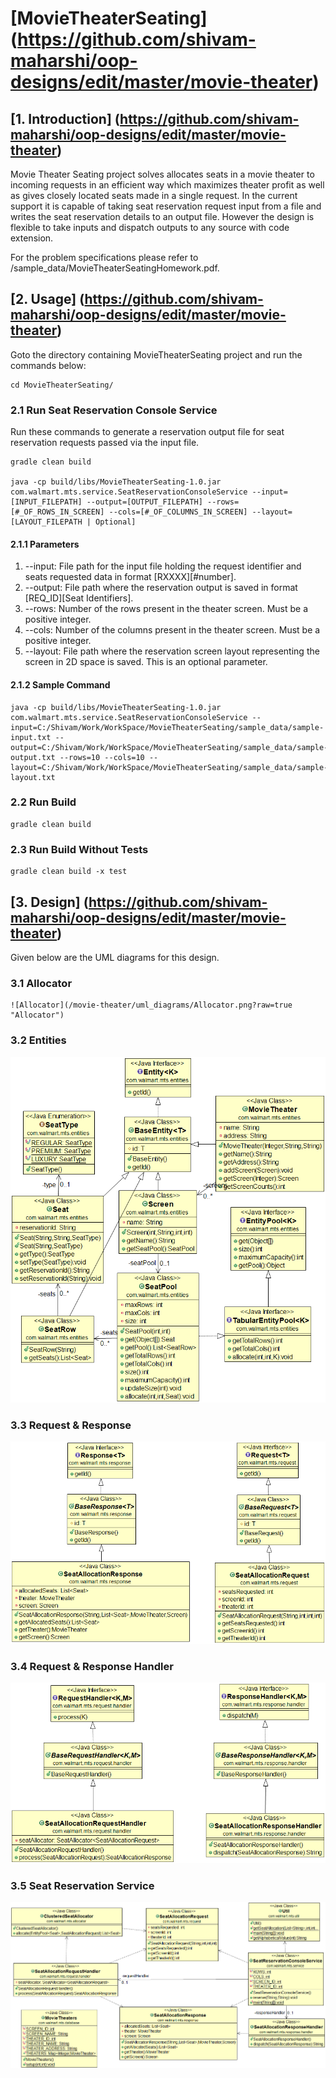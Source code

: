 # [MovieTheaterSeating] (https://github.com/shivam-maharshi/oop-designs/edit/master/movie-theater)

## [1. Introduction] (https://github.com/shivam-maharshi/oop-designs/edit/master/movie-theater)
Movie Theater Seating project solves allocates seats in a movie theater to incoming requests in an efficient way which maximizes theater profit as well as gives closely located seats made in a single request. In the current support it is capable of taking seat reservation request input from a file and writes the seat reservation details to an output file. However the design is flexible to take inputs and dispatch outputs to any source with code extension.

For the problem specifications please refer to /sample_data/MovieTheaterSeatingHomework.pdf.

## [2. Usage] (https://github.com/shivam-maharshi/oop-designs/edit/master/movie-theater)
Goto the directory containing MovieTheaterSeating project and run the commands below:

```
cd MovieTheaterSeating/
```

### 2.1 Run Seat Reservation Console Service
Run these commands to generate a reservation output file for seat reservation requests passed via the input file.

```
gradle clean build

java -cp build/libs/MovieTheaterSeating-1.0.jar com.walmart.mts.service.SeatReservationConsoleService --input=[INPUT_FILEPATH] --output=[OUTPUT_FILEPATH] --rows=[#_OF_ROWS_IN_SCREEN] --cols=[#_OF_COLUMNS_IN_SCREEN] --layout=[LAYOUT_FILEPATH | Optional]

```

#### 2.1.1 Parameters
1. --input: File path for the input file holding the request identifier and seats requested data in format [RXXXX]<space>[#number].
2. --output: File path where the reservation output is saved in format [REQ_ID]<space>[Seat Identifiers].
3. --rows: Number of the rows present in the theater screen. Must be a positive integer.
4. --cols: Number of the columns present in the theater screen. Must be a positive integer.
5. --layout: File path where the reservation screen layout representing the screen in 2D space is saved. This is an optional parameter.

#### 2.1.2 Sample Command

```
java -cp build/libs/MovieTheaterSeating-1.0.jar com.walmart.mts.service.SeatReservationConsoleService --input=C:/Shivam/Work/WorkSpace/MovieTheaterSeating/sample_data/sample-input.txt --output=C:/Shivam/Work/WorkSpace/MovieTheaterSeating/sample_data/sample-output.txt	--rows=10 --cols=10 --layout=C:/Shivam/Work/WorkSpace/MovieTheaterSeating/sample_data/sample-layout.txt
```

### 2.2 Run Build

```
gradle clean build
```

### 2.3 Run Build Without Tests

```
gradle clean build -x test
```

## [3. Design] (https://github.com/shivam-maharshi/oop-designs/edit/master/movie-theater)

Given below are the UML diagrams for this design.

### 3.1 Allocator

```
![Allocator](/movie-theater/uml_diagrams/Allocator.png?raw=true "Allocator")
```

### 3.2 Entities
![Entities](/movie-theater/uml_diagrams/Entities.png?raw=true "Entities")

### 3.3 Request & Response
![Request & Response](/movie-theater/uml_diagrams/Request%26Response.png?raw=true "Request & Response")

### 3.4 Request & Response Handler
![Request & Response Handler](/movie-theater/uml_diagrams/Request%26ResponseHandler.png?raw=true "Request & Response Handler")

### 3.5 Seat Reservation Service
![Seat Reservation Service](/movie-theater/uml_diagrams/SeatResService.png?raw=true "Seat Reservation Service")


